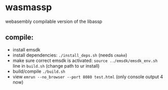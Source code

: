 # wasmassp

webasembly compilable version of the libassp

## compile:

- install emsdk
- install dependencies: `./install_deps.sh` (needs `cmake`)
- make sure correct emsdk is activated: `source ../emsdk/emsdk_env.sh` line in `build.sh` (change path to ur install)
- build/compile `./build.sh`
- view `emrun --no_browser --port 8080 test.html` (only console output 4 now)